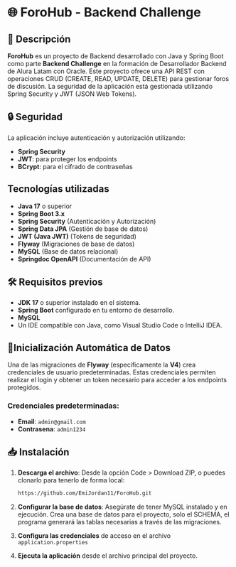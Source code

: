 # 🌐 ForoHub - Backend Challenge
## 📖 Descripción
**ForoHub** es un proyecto de Backend desarrollado con Java y Spring Boot como parte **Backend Challenge** en la formación de Desarrollador Backend de Alura Latam con Oracle. Este proyecto ofrece una API REST con operaciones CRUD (CREATE, READ, UPDATE, DELETE) para gestionar foros de discusión. La seguridad de la aplicación está gestionada utilizando Spring Security y JWT (JSON Web Tokens).

## 🔒 Seguridad
La aplicación incluye autenticación y autorización utilizando:
- **Spring Security**
- **JWT**: para proteger los endpoints
- **BCrypt**: para el cifrado de contraseñas

## Tecnologías utilizadas
- **Java 17** o superior
- **Spring Boot 3.x**
- **Spring Security** (Autenticación y Autorización)
- **Spring Data JPA** (Gestión de base de datos)
- **JWT (Java JWT)** (Tokens de seguridad)
- **Flyway** (Migraciones de base de datos)
- **MySQL** (Base de datos relacional)
- **Springdoc OpenAPI** (Documentación de API)

## 🛠️ Requisitos previos
- **JDK 17** o superior instalado en el sistema.
- **Spring Boot** configurado en tu entorno de desarrollo.
- **MySQL**
- Un IDE compatible con Java, como Visual Studio Code o IntelliJ IDEA.

## 🔑Inicialización Automática de Datos
Una de las migraciones de **Flyway** (específicamente la **V4**) crea credenciales de usuario predeterminadas. Estas credenciales permiten realizar el login y obtener un token necesario para acceder a los endpoints protegidos.

### Credenciales predeterminadas:
- **Email**: `admin@gmail.com`
- **Contrasena**: `admin1234`

## 📥 Instalación
1. **Descarga el archivo**: Desde la opción Code > Download ZIP, o puedes clonarlo para tenerlo de forma local:
    ```bash
    https://github.com/EmiJordan11/ForoHub.git

2. **Configurar la base de datos**: Asegúrate de tener MySQL instalado y en ejecución. Crea una base de datos para el proyecto, solo el SCHEMA, el programa generará las tablas necesarias a través de las migraciones.

3. **Configura las credenciales** de acceso en el archivo `application.properties`

4. **Ejecuta la aplicación** desde el archivo principal del proyecto.